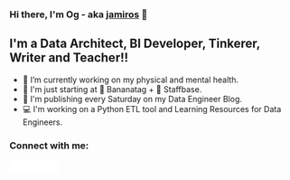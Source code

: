 ### Hi there, I'm Og - aka [jamiros][website] 👋

## I'm a Data Architect, BI Developer, Tinkerer, Writer and Teacher!!

- 🌱  I’m currently working on my physical and mental health.
- 💼  I'm just starting at 🍌 Bananatag + 👔 Staffbase.
- 📔  I'm publishing every Saturday on my Data Engineer Blog.
- 💻  I'm working on a Python ETL tool and Learning Resources for Data Engineers.

### Connect with me:

[<img align="left" alt="Og Ramos | Blog" width="22px" src="https://raw.githubusercontent.com/jamiros/project001/master/pencil.svg" />][blog]
[<img align="left" alt="Og Ramos | Website" width="22px" src="https://raw.githubusercontent.com/jamiros/project001/master/globe.svg" />][website]
[<img align="left" alt="Og Ramos | Twitter" width="22px" src="https://raw.githubusercontent.com/jamiros/project001/master/twitter.svg" />][twitter]
[<img align="left" alt="Og Ramos | LinkedIn" width="22px" src="https://raw.githubusercontent.com/jamiros/project001/master/linkedin.svg" />][linkedin]

<br />


[blog]: https://medium.com/@ogramos
[website]: http://ogramos.com
[course]: http://vsCodeHero.com
[twitter]: https://twitter.com/jamiros
[linkedin]: https://linkedin.com/in/ogramos
